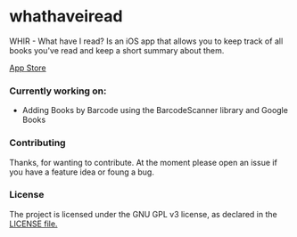 # whathaveiread
WHIR - What have I read? Is an iOS app that allows you to keep track of all books you've read and keep a short summary about them. 

[App Store](https://itunes.apple.com/us/app/whir/id1368037703?ls=1&mt=8)

### Currently working on:

* Adding Books by Barcode using the BarcodeScanner library and Google Books

### Contributing

Thanks, for wanting to contribute. At the moment please open an issue if you have a feature idea or foung a bug.

### License

The project is licensed under the GNU GPL v3 license, as declared in the [LICENSE file.](LICENSE)

